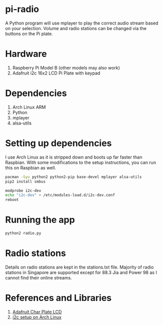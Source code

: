 pi-radio
========

A Python program will use mplayer to play the correct audio stream based on your selection. Volume and radio stations can be changed via the buttons on the Pi plate.


Hardware
====
1. Raspberry Pi Model B (other models may also work)
2. Adafruit i2c 16x2 LCD Pi Plate with keypad

Dependencies
=====
1. Arch Linux ARM
2. Python
3. mplayer
4. alsa-utils


Setting up dependencies
=====

I use Arch Linux as it is stripped down and boots up far faster than Raspbian. With some modifications to the setup instructions, you can run this on Raspbian as well.

```bash
pacman -Syu python2 python2-pip base-devel mplayer alsa-utils
pip2 install smbus

modprobe i2c-dev
echo "i2c-dev" > /etc/modules-load.d/i2c-dev.conf
reboot

```

Running the app
=====

```bash
python2 radio.py
```

Radio stations
=====

Details on radio stations are kept in the stations.txt file.  Majority of radio stations in Singapore are supported except for 88.3 Jia and Power 98 as I cannot find their online streams.


References and Libraries
=====
1. [Adafruit Char Plate LCD](https://learn.adafruit.com/adafruit-16x2-character-lcd-plus-keypad-for-raspberry-pi/overview)
2. [i2c setup on Arch Linux](http://cfedk.host.cs.st-andrews.ac.uk/site/?q=2013-pi)







